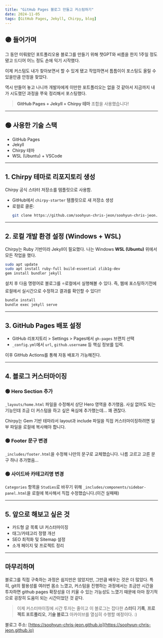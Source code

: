 ```yaml
---
title: "GitHub Pages 블로그 만들고 커스텀하기"
date: 2024-11-05
tags: [GitHub Pages, Jekyll, Chirpy, blog]
---
```


## 🟣 들어가며

그 동안 미뤄왔던 포트폴리오용 블로그를 만들기 위해 챗GPT와 씨름을 한지 1주일 정도 됐고 드디어 어느 정도 손에 익기 시작했다.

이제 커스텀도 내가 찾아보면서 할 수 있게 됐고 작업하면서 틈틈이이 포스팅도 올릴 수 있을만큼 안정을 찾았다.

역시 만들어 놓고 나니까 개발자에게 이만한 포트폴리오는 없을 것 같아서 지금까지 내가 시도했던 과정을 쭈욱 정리해서 포스팅했다.

> **GitHub Pages + Jekyll + Chirpy 테마** 조합을 사용했습니다!

---

## 🟢 사용한 기술 스택

- GitHub Pages
- Jekyll
- Chirpy 테마
- WSL (Ubuntu) + VSCode

---

## 1. Chirpy 테마로 리포지토리 생성

Chirpy 공식 스타터 저장소를 템플릿으로 사용함.

- GitHub에서 `chirpy-starter` 템플릿으로 새 저장소 생성
- 로컬로 클론:  
  ```bash
  git clone https://github.com/soohyun-chris-jeon/soohyun-chris-jeon.github.io.git
  ```

---

## 2. 로컬 개발 환경 설정 (Windows + WSL)

Chirpy는 Ruby 기반이라 Jekyll이 필요했다. 나는 Windows **WSL (Ubuntu)** 위에서 모든 작업을 했다.

```bash
sudo apt update
sudo apt install ruby-full build-essential zlib1g-dev
gem install bundler jekyll
```

설치 후 다음 명령어로 블로그를 ⭐로컬에서 실행해볼 수 있다. 즉, 웹에 포스팅하기전에 로컬에서 실시간으로 수정하고 결과를 확인할 수 있다!!

```bash
bundle install
bundle exec jekyll serve
```

---

## 3. GitHub Pages 배포 설정

- GitHub 리포지토리 > Settings > Pages에서 `gh-pages` 브랜치 선택
- `_config.yml`에서 `url`, `github.username` 등 핵심 정보를 입력.

이후 GitHub Actions를 통해 자동 배포가 가능해진다.

---

## 4. 블로그 커스터마이징

### 🟢 Hero Section 추가

`_layouts/home.html` 파일을 수정해서 상단 Hero 영역을 추가했음. 사실 없어도 되는 기능인데 조금 더 커스텀을 하고 싶은 욕심에 추가했는데... 꽤 괜찮다.

Chirpy는 Gem 기반 테마라서 layout과 include 파일을 직접 커스터마이징하려면 일부 파일을 로컬에 복사해야 합니다.

### 🟢 Footer 문구 변경

`_includes/footer.html`을 수정해 나만의 문구로 교체했습니다. 나름 고르고 고른 문구 하나 추가했음...

### 🟢 사이드바 카테고리명 변경

`Categories` 항목을 `Studies`로 바꾸기 위해 `_includes/components/sidebar-panel.html`을 로컬에 복사해서 직접 수정했습니다.(이건 실패패)

---

## 5. 앞으로 해보고 싶은 것

- 카드형 글 목록 UI 커스터마이징
- 태그/카테고리 정렬 개선
- SEO 최적화 및 Sitemap 설정
- 소개 페이지 및 프로젝트 정리

---

## 마무리하며

블로그를 직접 구축하는 과정은 쉽지만은 않았지만, 그만큼 배우는 것은 더 많았다. 특히, git의 활용성를 여러번 몸소 느꼈고, 커스텀을 진행하는 과정에서는 조금만 시간을 투자하면 github pages 확장성을 더 키울 수 있는 가능성도 느꼈기 때문에 아마 장기적으로 굉장히 도움이 되는 시간이었던 것 같다.

> 이제 커스터마이징에 시간 투자는 줄이고 이 블로그는 잡다한 **스터디 기록**, **프로젝트 포트폴리오**, **기술 블로그** 아카이브를 열심히 수행할 예정이다. :)

블로그 주소: [https://soohyun-chris-jeon.github.io](https://soohyun-chris-jeon.github.io)
